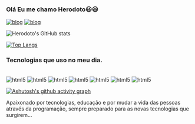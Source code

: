### Olá Eu me chamo Herodoto😃😃
[![blog](https://img.shields.io/badge/Python-14354C?style=for-the-badge&logo=python&logoColor=white)](https://api-cadastroherodoto.herokuapp.com/)
[![blog](	https://img.shields.io/badge/Instagram-E4405F?style=for-the-badge&logo=instagram&logoColor=white)](https://www.instagram.com/herodoto_souza/)


![Herodoto's GitHub stats](https://github-readme-stats.vercel.app/api?username=herodotosouza&show_icons=true&theme=dracula)

[![Top Langs](https://github-readme-stats.vercel.app/api/top-langs/?username=herodotosouza&layout=compact)](https://github.com/anuraghazra/github-readme-stats)




### Tecnologias que uso no meu dia. 

<div style="display: inline_block"><br/> 
<img align="center" alt="html5"src="https://img.shields.io/badge/HTML5-E34F26?style=for-the-badge&logo=html5&logoColor=white"/>
<img align="center" alt="html5"src="https://img.shields.io/badge/CSS3-1572B6?style=for-the-badge&logo=css3&logoColor=white"/>
<img align="center" alt="html5"src="https://img.shields.io/badge/Python-14354C?style=for-the-badge&logo=python&logoColor=white"/>
<img align="center" alt="html5"src="https://img.shields.io/badge/Java-ED8B00?style=for-the-badge&logo=java&logoColor=white"/>
<img align="center" alt="html5"src="https://img.shields.io/badge/Django-092E20?style=for-the-badge&logo=django&logoColor=white"/>
<img align="center" alt="html5"src="https://img.shields.io/badge/Spring-6DB33F?style=for-the-badge&logo=spring&logoColor=white"/>
<img align="center" alt="html5"src="https://img.shields.io/badge/Heroku-430098?style=for-the-badge&logo=heroku&logoColor=white"/>
  
[![Ashutosh's github activity graph](https://activity-graph.herokuapp.com/graph?username=herodotosouza&custom_title=This%20is%20a%20title&hide_border=true)](https://github.com/ashutosh00710/github-readme-activity-graph)



Apaixonado por tecnologias, educação e por mudar a vida das pessoas através da programação, sempre preparado para as novas tecnologias que surgirem...

